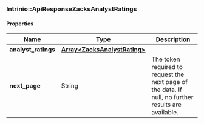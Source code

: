 

[//]: # (CLASS:Intrinio::ApiResponseZacksAnalystRatings)

[//]: # (KIND:object)

### Intrinio::ApiResponseZacksAnalystRatings

#### Properties

[//]: # (START_DEFINITION)

Name | Type | Description
------------ | ------------- | -------------
**analyst_ratings** | [**Array&lt;ZacksAnalystRating&gt;**](ZacksAnalystRating.md) |  &nbsp;
**next_page** | String | The token required to request the next page of the data. If null, no further results are available. &nbsp;

[//]: # (END_DEFINITION)


[//]: # (CONTAINED_CLASS:Intrinio::ZacksAnalystRating)



